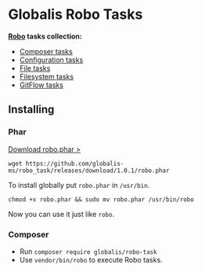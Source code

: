 # Globalis Robo Tasks

**[Robo](http://robo.li) tasks collection:**

* [Composer tasks](docs/Composer.md)
* [Configuration tasks](docs/Configuration.md)
* [File tasks](docs/File.md)
* [Filesystem tasks](docs/Filesystem.md)
* [GitFlow tasks](docs/GitFlow.md)

## Installing

### Phar

[Download robo.phar >](https://github.com/globalis-ms/robo_task/releases/download/1.0.1/robo.phar)

```
wget https://github.com/globalis-ms/robo_task/releases/download/1.0.1/robo.phar
```

To install globally put `robo.phar` in `/usr/bin`.

```
chmod +x robo.phar && sudo mv robo.phar /usr/bin/robo
```

Now you can use it just like `robo`.

### Composer

* Run `composer require globalis/robo-task`
* Use `vendor/bin/robo` to execute Robo tasks.

